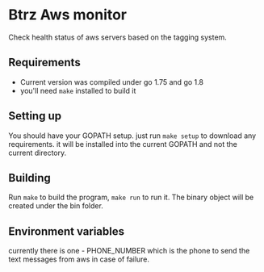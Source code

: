 Btrz Aws monitor
=============
Check health status of aws servers based on the tagging system.

Requirements
--------------
* Current version was compiled under go 1.75 and go 1.8
* you'll need `make` installed to build it

Setting up
-----------------
You should have your GOPATH setup.
just run `make setup` to download any requirements. 
it will be installed into the current GOPATH and not the current directory.


Building
-------------
Run `make` to build the program, `make run` to run it.
The binary object will be created under the bin folder.

Environment variables
---------------------
currently there is one - PHONE_NUMBER which is the phone to send the text messages from aws in case of failure.
